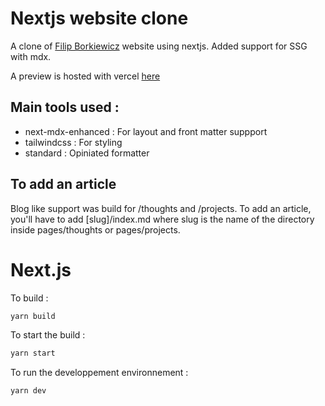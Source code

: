 # Nextjs website clone 
A clone of [Filip Borkiewicz](https://0x46.net/) website using nextjs.
Added support for SSG with mdx.

A preview is hosted with vercel [here](https://clone-ws-filip.vercel.app/)


## Main tools used : 
* next-mdx-enhanced : For layout and front matter suppport 
* tailwindcss : For styling
* standard : Opiniated formatter 

## To add an article 
Blog like support was build for /thoughts and /projects. To add an article, you'll have to add [slug]/index.md where slug is the name of the directory inside pages/thoughts or pages/projects. 


# Next.js

To build : 
```sh
yarn build 
```

To start the build : 
```sh
yarn start 
```

To run the developpement environnement : 
```sh
yarn dev 
```

